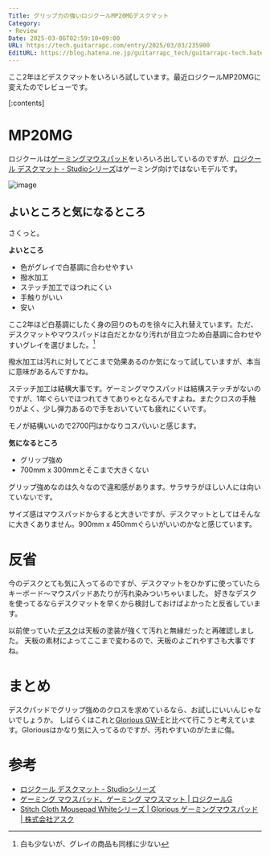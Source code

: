 ```yaml
---
Title: グリップ力の強いロジクールMP20MGデスクマット
Category:
- Review
Date: 2025-03-06T02:59:10+09:00
URL: https://tech.guitarrapc.com/entry/2025/03/03/235900
EditURL: https://blog.hatena.ne.jp/guitarrapc_tech/guitarrapc-tech.hatenablog.com/atom/entry/6802418398333822323
---
```


ここ2年ほどデスクマットをいろいろ試しています。最近ロジクールMP20MGに変えたのでレビューです。

[:contents]

# MP20MG

ロジクールは[ゲーミングマウスパッド](https://gaming.logicool.co.jp/ja-jp/products/gaming-mouse-pads.html)をいろいろ出しているのですが、[ロジクール デスクマット - Studioシリーズ](https://www.logicool.co.jp/ja-jp/products/mice/desk-mat-studio-series.956-000044.html)はゲーミング向けではないモデルです。

![image](https://github.com/user-attachments/assets/e3035181-b626-40b9-87e7-c79d8bc2f1a6)

## よいところと気になるところ

さくっと。

**よいところ**

* 色がグレイで白基調に合わせやすい
* 撥水加工
* ステッチ加工でほつれにくい
* 手触りがいい
* 安い

ここ2年ほど白基調にしたく身の回りのものを徐々に入れ替えています。ただ、デスクマットやマウスパッドは白だとかなり汚れが目立つため白基調に合わせやすいグレイを選びました。[^1]

撥水加工は汚れに対してどこまで効果あるのか気になって試していますが、本当に意味があるんですかね。

ステッチ加工は結構大事です。ゲーミングマウスパッドは結構ステッチがないのですが、1年ぐらいでほつれてきてありゃとなるんですよね。またクロスの手触りがよく、少し弾力あるので手をおいていても疲れにくいです。

モノが結構いいので2700円はかなりコスパいいと感じます。

**気になるところ**

* グリップ強め
* 700mm x 300mmとそこまで大きくない

グリップ強めなのは久々なので違和感があります。サラサラがほしい人には向いていないです。

サイズ感はマウスパッドからすると大きいですが、デスクマットとしてはそんなに大きくありません。900mm x 450mmぐらいがいいのかなと感じています。

# 反省

今のデスクとても気に入ってるのですが、デスクマットをひかずに使っていたらキーボード～マウスパッドあたりが汚れ染みついちゃいました。
好きなデスクを使ってるならデスクマットを早くから検討しておけばよかったと反省しています。

以前使っていた[デスク](https://garage.plus.co.jp/products/list.php?category_id=78&srsltid=AfmBOorfbfOiKR-6j6Guxk1C3fJk7mJc-MEGC4xsAtdGTBhdcL0ecUp7)は天板の塗装が強くて汚れと無縁だったと再確認しました。
天板の素材によってここまで変わるので、天板のよごれやすさも大事ですね。

# まとめ

デスクパッドでグリップ強めのクロスを求めているなら、お試しにいいんじゃないでしょうか。
しばらくはこれと[Glorious GW-E](https://www.ask-corp.jp/products/glorious/mousepad/stitch-cloth-mousepad-white.html)と比べて行こうと考えています。Gloriousはかなり気に入ってるのですが、汚れやすいのがたまに傷。

# 参考

* [ロジクール デスクマット - Studioシリーズ](https://www.logicool.co.jp/ja-jp/products/mice/desk-mat-studio-series.956-000044.html)
* [ゲーミング マウスパッド、ゲーミング マウスマット | ロジクールG](https://gaming.logicool.co.jp/ja-jp/products/gaming-mouse-pads.html)
* [Stitch Cloth Mousepad Whiteシリーズ | Glorious ゲーミングマウスパッド | 株式会社アスク](https://www.ask-corp.jp/products/glorious/mousepad/stitch-cloth-mousepad-white.html)

[^1]: 白も少ないが、グレイの商品も同様に少ない
